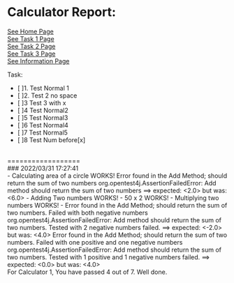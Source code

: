 # Calculator Report:
[See Home Page ](/README.md)<br/>
[See Task 1 Page ](/Task1.md)<br/>
[See Task 2 Page ](/Task2.md)<br/>
[See Task 3 Page ](/Task3.md)<br/>
[See Information Page ](/Info.md)<br/>

Task:
- [ ]1. Test Normal 1
- [ ]2. Test 2 no space
- [ ]3 Test 3 with x
- [ ]4 Test Normal2
- [ ]5 Test Normal3
- [ ]6 Test Normal4
- [ ]7 Test Normal5
- [ ]8 Test Num before[x]
<br>
==================
<br>
### 2022/03/31 17:27:41
<br>
- Calculating area of a circle WORKS!
Error found in the Add Method;  should return the sum of two numbers
org.opentest4j.AssertionFailedError: Add method should return the sum of two numbers ==> expected: <2.0> but was: <6.0>
- Adding Two numbers WORKS!
- 50 x 2 WORKS!
- Multiplying two numbers WORKS!
- Error found in the Add Method;  should return the sum of two numbers. Failed with both negative numbers
org.opentest4j.AssertionFailedError: Add method should return the sum of two numbers. Tested with 2 negative numbers failed. ==> expected: <-2.0> but was: <4.0>
Error found in the Add Method;  should return the sum of two numbers. Failed with one positive and one negative numbers
org.opentest4j.AssertionFailedError: Add method should return the sum of two numbers. Tested with 1 positive and 1 negative numbers failed. ==> expected: <0.0> but was: <4.0>

<br>
For Calculator 1, You have passed 4 out of 7. Well done.
<br>
